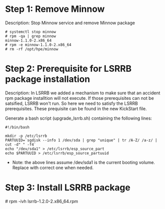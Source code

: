 # Step 1: Remove Minnow
Description: Stop Minnow service and remove Minnow package

    # systemctl stop minnow
    # rpm -qa | grep minnow
    minnow-1.1.0-2.x86_64
    # rpm -e minnow-1.1.0-2.x86_64
    # rm -rf /opt/hpe/minnow

# Step 2: Prerequisite for LSRRB package installation
Description: In LSRRB we added a mechanism to make sure that an accident rpm package installtion will not execute. If those prerequisites can not be satsified, LSRRB won't run. So here we need to satisfy the LSRRB prerequisites. These prequisite can be found in the new KickStart file.

Generate a bash script (upgrade_lsrrb.sh) containing the following lines:

    #!/bin/bash
    
    mkdir -p /etc/lsrrb
    PARTUUID=`sgdisk --info 1 /dev/sda | grep "unique" | tr /A-Z/ /a-z/ | cut -d" " -f4`
    echo "/dev/sda1" > /etc/lsrrb/esp_source_part
    echo $PARTUUID > /etc/lsrrb/esp_source_partuuid

* Note: the above lines assume /dev/sda1 is the current booting volume. Replace with correct one when needed.

# Step 3: Install LSRRB package

  \# rpm -ivh lsrrb-1.2.0-2.x86_64.rpm
